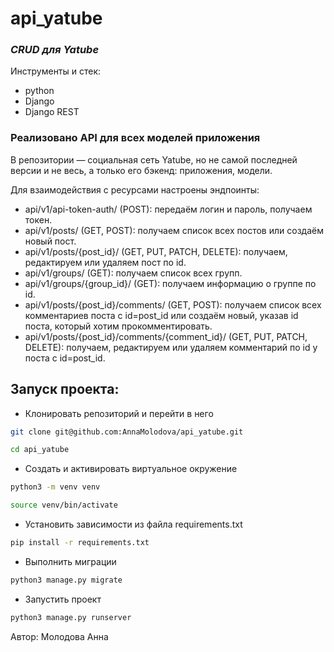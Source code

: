 # api_yatube
### _CRUD для Yatube_

Инструменты и стек:
- python
- Django
- Django REST
 ### Реализовано API для всех моделей приложения

В репозитории — социальная сеть Yatube, но не самой последней версии и не весь, а только его бэкенд: приложения, модели.

Для взаимодействия с ресурсами настроены эндпоинты:
- api/v1/api-token-auth/ (POST): передаём логин и пароль, получаем токен.
- api/v1/posts/ (GET, POST): получаем список всех постов или создаём новый пост.
- api/v1/posts/{post_id}/ (GET, PUT, PATCH, DELETE): получаем, редактируем или удаляем пост по id.
- api/v1/groups/ (GET): получаем список всех групп.
- api/v1/groups/{group_id}/ (GET): получаем информацию о группе по id.
- api/v1/posts/{post_id}/comments/ (GET, POST): получаем список всех комментариев поста с  id=post_id или создаём новый, указав id поста, который хотим прокомментировать.
- api/v1/posts/{post_id}/comments/{comment_id}/ (GET, PUT, PATCH, DELETE): получаем, редактируем или удаляем комментарий по id у поста с id=post_id.

## Запуск проекта:
- Клонировать репозиторий и перейти в него
```sh
git clone git@github.com:AnnaMolodova/api_yatube.git
```
```sh
cd api_yatube
```
- Cоздать и активировать виртуальное окружение
```sh
python3 -m venv venv
```
```sh
source venv/bin/activate
```
- Установить зависимости из файла requirements.txt
 ```sh
pip install -r requirements.txt
```
- Выполнить миграции
```sh
python3 manage.py migrate
```
- Запустить проект
```sh
python3 manage.py runserver
```
Автор: Молодова Анна
